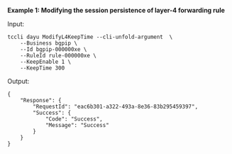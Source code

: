 **Example 1: Modifying the session persistence of layer-4 forwarding rule**



Input: 

```
tccli dayu ModifyL4KeepTime --cli-unfold-argument  \
    --Business bgpip \
    --Id bgpip-000000xe \
    --RuleId rule-000000xe \
    --KeepEnable 1 \
    --KeepTime 300
```

Output: 
```
{
    "Response": {
        "RequestId": "eac6b301-a322-493a-8e36-83b295459397",
        "Success": {
            "Code": "Success",
            "Message": "Success"
        }
    }
}
```

